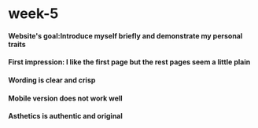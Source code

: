 # week-5

#### Website's goal:Introduce myself briefly and demonstrate my personal traits

#### First impression: I like the first page but the rest pages seem a little plain

#### Wording is clear and crisp

#### Mobile version does not work well

#### Asthetics is authentic and original



